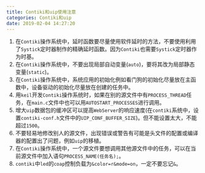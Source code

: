 ```yaml
---
title: Contiki和uip使用注意
categories: Contiki和uip
date: 2019-02-04 14:27:20
---
```

1. 在`Contiki`操作系统中，延时函数要尽量使用软件延时的方法，不要使用利用了`Systick`定时器制作的精确延时函数。因为`Contiki`也需要`Systick`定时器作为时基。<!--more-->
2. 在`Contiki`操作系统中，不要出现局部自动变量(`auto`)，要将其改为局部静态变量(`static`)。
3. 在`Contiki`操作系统中，系统应用的初始化例如看门狗的初始化尽量放在主函数中，设备驱动的初始化尽量放在创建的任务中。
4. 用`keil`开发`Contiki`操作系统时，如果在别的源文件中有`PROCESS_THREAD`任务，在`main.c`文件中也可以用`AUTOSTART_PROCESSES`进行调用。
5. 增大`uip`数据包的缓冲区可以提高`WebServer`的响应速度(在`contiki`系统中，设置`contiki-conf.h`文件中的`UIP_CONF_BUFFER_SIZE`)。但不能设置太大，不能超过`1500`。
6. 不要轻易地修改别人的源文件，出现错误或警告有可能是头文件的配置或编译器的配置出了问题，例如`uip`的移植。
7. 在`Contiki`操作系统中，一个源文件要想调用其他源文件中的任务，可以在当前源文件中加入语句`PROCESS_NAME(任务名);`。
8. `contiki`中`led`的`coap`控制负载为`&color=r&mode=on`，一定不要忘记`&`。